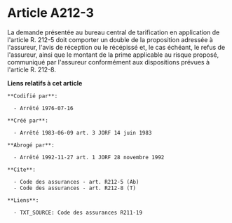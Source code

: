 # Article A212-3

La demande présentée au bureau central de tarification en application de l'article R. 212-5 doit comporter un double de la
proposition adressée à l'assureur, l'avis de réception ou le récépissé et, le cas échéant, le refus de l'assureur, ainsi que
le montant de la prime applicable au risque proposé, communiqué par l'assureur conformément aux dispositions prévues à
l'article R. 212-8.

**Liens relatifs à cet article**

	**Codifié par**:

	  - Arrêté 1976-07-16

	**Créé par**:

	  - Arrêté 1983-06-09 art. 3 JORF 14 juin 1983

	**Abrogé par**:

	  - Arrêté 1992-11-27 art. 1 JORF 28 novembre 1992

	**Cite**:

	  - Code des assurances - art. R212-5 (Ab)
	  - Code des assurances - art. R212-8 (T)

	**Liens**:

	  - TXT_SOURCE: Code des assurances R211-19

